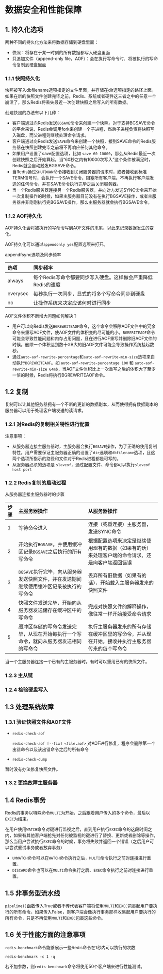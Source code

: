 # 数据安全和性能保障

## 1. 持久化选项

两种不同的持久化方法来将数据存储到硬盘里面：
- 快照：将存在于某一时刻的所有数据都写入硬盘里面
- 只追加文件（append-only file，AOF）：会在执行写命令时，将被执行的写命令复制到硬盘里面

### 1.1.1 快照持久化

快照被写入dbfilename选项指定的文件里面，并存储在dir选项指定的路径上面。如果在新的快照文件创建完毕之前，Redis、系统或者硬件这三者之中的任意一个崩溃了，那么Redis将丢失最近一次创建快照之后写入的所有数据。

创建快照的办法有以下几种：
- 客户端通过向Redis发送`BGSAVE`命令来创建一个快照。对于支持BGSAVE命令的平台来说，Redis会调用fork来创建一个子进程，然后子进程负责将快照写入磁盘，而父进程则继续处理命令请求。
- 客户端通过向Redis发送`SAVE`命令来创建一个快照，接到SAVE命令的Redis服务器在快照创建完毕之前将不再响应任何其他命令。
- 如果用户设置了save配置选项，比如 `save 60 10000`，那么从Redis最近一次创建快照之后开始算起，当“60秒之内有10000次写入”这个条件被满足时，Redis就会自动触发BGSAVE命令。
- 当Redis通过`SHUTDOWN`命令接收到关闭服务器的请求时，或者接收到标准TERM信号时，会执行一个SAVE命令，阻塞所有客户端，不再执行客户端发送的任何命令，并在SAVE命令执行完毕之后关闭服务器。
- 当一个Redis服务器连接另一个Redis服务器，并向对方发送SYNC命令来开始一次复制操作的时候，如果主服务器目前没有在执行BGSAVE操作，或者主服务器并非刚刚执行完BGSAVE操作，那么主服务器就会执行BGSAVE命令。

### 1.1.2 AOF持久化

AOF持久化会将被执行的写命令写到AOF文件的末尾，以此来记录数据发生的变化。

AOF持久化可以通过`appendonly yes`配置选项来打开。

appendfsync选项及同步频率

| 选项 | 同步频率 |
| :--- | :--- |
| always | 每个Redis写命令都要同步写入硬盘。这样做会严重降低Redis的速度 |
| everysec | 每秒执行一次同步，显式的将多个写命令同步到硬盘 |
| no | 让操作系统来决定应该何时进行同步 |

AOF文件体积不断增大问题如何解决？
- 用户可以向Redis发送`BGREWRITEAOF`命令，这个命令会移除AOF文件中的冗余命令来重写AOF文件，使AOF文件的体积变的尽可能的小。`BGRERITEAOF`命令可能会导致性能问题和内存占用问题，且在进行AOF重写并删除旧AOF文件的时候，删除一个体积达到数十GB大的旧AOF文件可能会导致操作系统挂起数秒。
- 通过`auto-aof-rewrite-percentage`和`auto-aof-rewrite-min-size`选项来自动执行`BGREWRITEAOF`。如 `auto-aof-rewrite-percentage 100` 和 `auto-aof-rewrite-min-size 64mb`，当AOF文件体积比上一次重写之后的体积大了至少一倍的时候，Redis将执行BGREWRITEAOF命令。

## 1.2 复制

复制可以让其他服务器拥有一个不断的更新的数据副本，从而使得拥有数据副本的服务器可以用于处理客户端发送的读请求。

### 1.2.1 对Redis的复制相关特性进行配置

注意事项：
- 从服务器连接主服务器时，主服务器会执行`BGSAVE`操作，为了正确的使用复制特性，用户需要保证主服务器正确的设置了`dir`选项和`dbfilename`选项，且这两个选项所指示的路径和文件对于Redis进程都是可写的。
- 从服务器必须的选项是 `slaveof`，通过配置文件、命令都可以执行`slaveof host port`

### 1.2.2 Redis复制的启动过程

从服务器连接主服务器时的步骤

| 步骤 | 主服务器操作 | 从服务器操作|
| :--- | :--- | :---|
| 1 | 等待命令进入 | 连接（或重连接）主服务器，发送SYNC命令 |
| 2 | 开始执行`BGSAVE`，并使用缓冲区记录`BGSAVE`之后执行的所有写命令 | 根据配置选项来决定是继续使用现有的数据（如果有的话）来处理客户端的命令请求，还是向客户端返回错误 | 
| 3 | `BGSAVE`执行完毕，向从服务器发送快照文件，并在发送期间继续使用缓冲区记录被执行的写命令 | 丢弃所有旧数据（如果有的话），开始载入主服务器发来的快照文件 |
| 4 | 快照文件发送完毕，开始向从服务器发送储存在缓冲区中的写命令 | 完成对快照文件的解释操作，像往常一样开始接受命令请求 | 
| 5 | 缓冲区存储的写命令发送完毕，从现在开始每执行一个写命令，就向从服务器发送相同的写命令 | 执行主服务器发来的所有存储在缓冲区里的写命令，并从现在开始，接收并执行主服务器传来的每个写命令 |

当一个主服务器连接一个已有的主服务器时，有时可以重用已有的快照文件。

### 1.2.3 主从链

### 1.2.4 检验硬盘写入

## 1.3 处理系统故障

### 1.3.1 验证快照文件和AOF文件

- `redis-check-aof`

    `redis-check-aof [--fix] <file.aof>` 对AOF进行修复，程序会删除第一个出错命令以及该出错命令之后的所有命令
    
- `redis-check-dump`
    
暂时没有办法修复快照文件。

### 1.3.2 更换故障主服务器

## 1.4 Redis事务

Redis的事务以特殊命令`MULTI`为开始，之后跟着用户传入的多个命令，最后以`EXEC`为结束。

在用户使用`WATCH`命令对键进行监视之后，直到用户执行`EXEC`命令的这段时间之内，如果有其他客户端抢先对任何被监视的键进行了替换、更新或者删除等操作，那么当用户尝试执行`EXEC`命令的时候，事务将失败并返回一个错误（之后用户可以尝试重试事务或者放弃事务）

- `UNWATCH`命令可以在`WATCH`命令执行之后，`MULTI`命令执行之前对连接进行重置。
- `DISCARD`命令也可以在`MULTI`命令执行之后、`EXEC`命令执行之前对连接进行重置。

## 1.5 非事务型流水线

`pipeline()`函数传入True或者不传代表客户端将使用`MULTI`和`EXEC`包裹起用户要执行的所有命令。如果传入False，则客户端会像执行事务那样收集起用户要执行的所有命令，只是不再使用`MULTI`和`EXEC`包裹这些命令。

## 1.6 关于性能方面的注意事项

`redis-benchmark`命令能够展示一些Redis命令在1秒内可以执行的次数

    redis-benchmark -c 1 -q
    
若不加参数，则`redis-benchmark`命令将使用50个客户端来进行性能测试。





